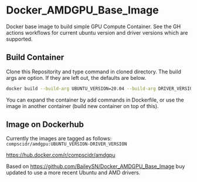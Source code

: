 # Docker_AMDGPU_Base_Image
Docker base image to build simple GPU Compute Container. See the GH actions
workflows for current ubuntu version and driver versions which are supported.

## Build Container
Clone this Repositority and type command in cloned directory. The build args
are option. If they are left out, the defaults are below.

```bash
docker build --build-arg UBUNTU_VERSION=20.04 --build-arg DRIVER_VERSION=21.30 -t <your image name to build> .
```

You can expand the container by add commands in Dockerfile, or use the image
in another container (build new container on top of this).

## Image on Dockerhub
Currently the images are tagged as follows:
`compscidr/amdgpu:UBUNTU_VERSION-DRIVER_VERSION`

https://hub.docker.com/r/compscidr/amdgpu

Based on https://github.com/BaileySN/Docker_AMDGPU_Base_Image buy updated to use a
more recent Ubuntu and AMD drivers.
